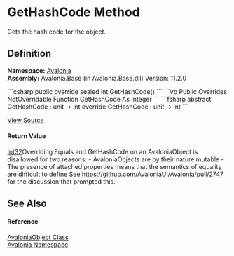 # GetHashCode Method


Gets the hash code for the object.



## Definition
**Namespace:** <a href="N_Avalonia">Avalonia</a>  
**Assembly:** Avalonia.Base (in Avalonia.Base.dll) Version: 11.2.0

<Tabs groupId="api-code-preview">
<TabItem value="csharp" label="C#">
```csharp
public override sealed int GetHashCode()
```
</TabItem>
<TabItem value="vb" label="VB">
```vb
Public Overrides NotOverridable Function GetHashCode As Integer
```
</TabItem>
<TabItem value="fsharp" label="F#">
```fsharp
abstract GetHashCode : unit -> int 
override GetHashCode : unit -> int 
```
</TabItem>
</Tabs>



<a href="https://github.com/AvaloniaUI/Avalonia/tree/master/src/Avalonia.Base/AvaloniaObject.cs#L210" title="View the source code">View Source</a>



#### Return Value
<a href="https://learn.microsoft.com/dotnet/api/system.int32" target="_blank" rel="noopener noreferrer">Int32</a>Overriding Equals and GetHashCode on an AvaloniaObject is disallowed for two reasons: - AvaloniaObjects are by their nature mutable - The presence of attached properties means that the semantics of equality are difficult to define See https://github.com/AvaloniaUI/Avalonia/pull/2747 for the discussion that prompted this.

## See Also


#### Reference
<a href="T_Avalonia_AvaloniaObject">AvaloniaObject Class</a>  
<a href="N_Avalonia">Avalonia Namespace</a>  
